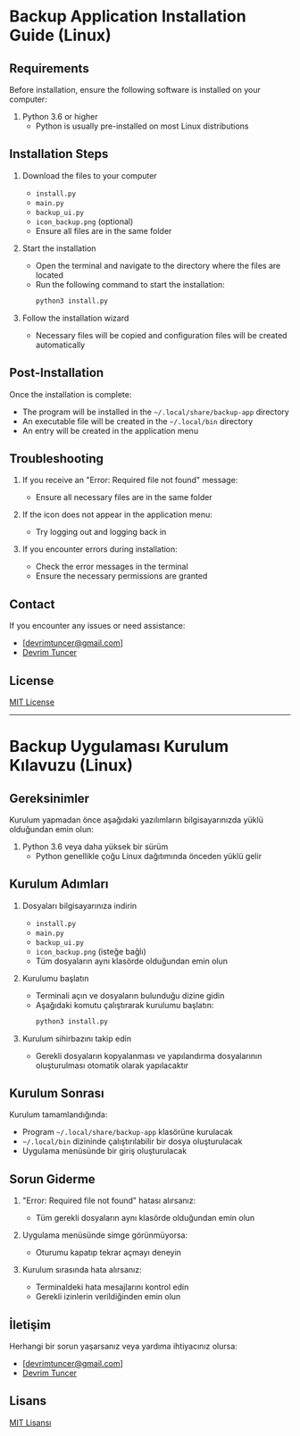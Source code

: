 # Backup Application Installation Guide (Linux)

## Requirements

Before installation, ensure the following software is installed on your computer:

1. Python 3.6 or higher
   - Python is usually pre-installed on most Linux distributions

## Installation Steps

1. Download the files to your computer
   - `install.py`
   - `main.py`
   - `backup_ui.py`
   - `icon_backup.png` (optional)
   - Ensure all files are in the same folder

2. Start the installation
   - Open the terminal and navigate to the directory where the files are located
   - Run the following command to start the installation:
     ```bash
     python3 install.py
     ```

3. Follow the installation wizard
   - Necessary files will be copied and configuration files will be created automatically

## Post-Installation

Once the installation is complete:
- The program will be installed in the `~/.local/share/backup-app` directory
- An executable file will be created in the `~/.local/bin` directory
- An entry will be created in the application menu

## Troubleshooting

1. If you receive an "Error: Required file not found" message:
   - Ensure all necessary files are in the same folder

2. If the icon does not appear in the application menu:
   - Try logging out and logging back in

3. If you encounter errors during installation:
   - Check the error messages in the terminal
   - Ensure the necessary permissions are granted

## Contact

If you encounter any issues or need assistance:
- [devrimtuncer@gmail.com]
- [Devrim Tuncer](https://www.linkedin.com/in/devrim-tun%C3%A7er-218a55320/)

## License

[MIT License](LICENSE)

---

# Backup Uygulaması Kurulum Kılavuzu (Linux)

## Gereksinimler

Kurulum yapmadan önce aşağıdaki yazılımların bilgisayarınızda yüklü olduğundan emin olun:

1. Python 3.6 veya daha yüksek bir sürüm
   - Python genellikle çoğu Linux dağıtımında önceden yüklü gelir

## Kurulum Adımları

1. Dosyaları bilgisayarınıza indirin
   - `install.py`
   - `main.py`
   - `backup_ui.py`
   - `icon_backup.png` (isteğe bağlı)
   - Tüm dosyaların aynı klasörde olduğundan emin olun

2. Kurulumu başlatın
   - Terminali açın ve dosyaların bulunduğu dizine gidin
   - Aşağıdaki komutu çalıştırarak kurulumu başlatın:
     ```bash
     python3 install.py
     ```

3. Kurulum sihirbazını takip edin
   - Gerekli dosyaların kopyalanması ve yapılandırma dosyalarının oluşturulması otomatik olarak yapılacaktır

## Kurulum Sonrası

Kurulum tamamlandığında:
- Program `~/.local/share/backup-app` klasörüne kurulacak
- `~/.local/bin` dizininde çalıştırılabilir bir dosya oluşturulacak
- Uygulama menüsünde bir giriş oluşturulacak

## Sorun Giderme

1. "Error: Required file not found" hatası alırsanız:
   - Tüm gerekli dosyaların aynı klasörde olduğundan emin olun

2. Uygulama menüsünde simge görünmüyorsa:
   - Oturumu kapatıp tekrar açmayı deneyin

3. Kurulum sırasında hata alırsanız:
   - Terminaldeki hata mesajlarını kontrol edin
   - Gerekli izinlerin verildiğinden emin olun

## İletişim

Herhangi bir sorun yaşarsanız veya yardıma ihtiyacınız olursa:
- [devrimtuncer@gmail.com]
- [Devrim Tuncer](https://www.linkedin.com/in/devrim-tun%C3%A7er-218a55320/)

## Lisans

[MIT Lisansı](LICENSE) 